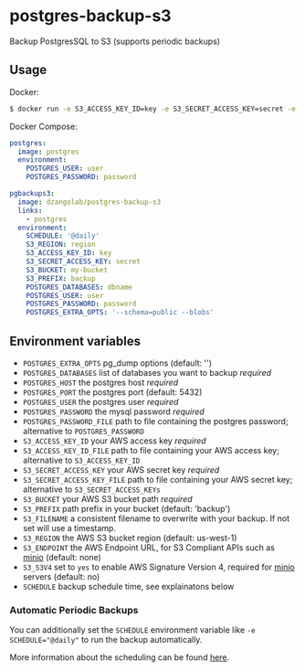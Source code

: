 # postgres-backup-s3

Backup PostgresSQL to S3 (supports periodic backups)

## Usage

Docker:
```sh
$ docker run -e S3_ACCESS_KEY_ID=key -e S3_SECRET_ACCESS_KEY=secret -e S3_BUCKET=my-bucket -e S3_PREFIX=backup -e POSTGRES_DATABASE=dbname -e POSTGRES_USER=user -e POSTGRES_PASSWORD=password -e POSTGRES_HOST=localhost dzangolab/postgres-backup-s3
```

Docker Compose:
```yaml
postgres:
  image: postgres
  environment:
    POSTGRES_USER: user
    POSTGRES_PASSWORD: password

pgbackups3:
  image: dzangolab/postgres-backup-s3
  links:
    - postgres
  environment:
    SCHEDULE: '@daily'
    S3_REGION: region
    S3_ACCESS_KEY_ID: key
    S3_SECRET_ACCESS_KEY: secret
    S3_BUCKET: my-bucket
    S3_PREFIX: backup
    POSTGRES_DATABASES: dbname
    POSTGRES_USER: user
    POSTGRES_PASSWORD: password
    POSTGRES_EXTRA_OPTS: '--schema=public --blobs'
```
## Environment variables

- `POSTGRES_EXTRA_OPTS` pg_dump options (default: '')
- `POSTGRES_DATABASES` list of databases you want to backup *required*
- `POSTGRES_HOST` the postgres host *required*
- `POSTGRES_PORT` the postgres port (default: 5432)
- `POSTGRES_USER` the postgres user *required*
- `POSTGRES_PASSWORD` the mysql password *required*
- `POSTGRES_PASSWORD_FILE` path to file containing the postgres password; alternative to `POSTGRES_PASSWORD`
- `S3_ACCESS_KEY_ID` your AWS access key *required*
- `S3_ACCESS_KEY_ID_FILE` path to file containing your AWS access key; alternative to `S3_ACCESS_KEY_ID`
- `S3_SECRET_ACCESS_KEY` your AWS secret key *required*
- `S3_SECRET_ACCESS_KEY_FILE` path to file containing  your AWS secret key; alternative to `S3_SECRET_ACCESS_KEYs`
- `S3_BUCKET` your AWS S3 bucket path *required*
- `S3_PREFIX` path prefix in your bucket (default: 'backup')
- `S3_FILENAME` a consistent filename to overwrite with your backup.  If not set will use a timestamp.
- `S3_REGION` the AWS S3 bucket region (default: us-west-1)
- `S3_ENDPOINT` the AWS Endpoint URL, for S3 Compliant APIs such as [minio](https://minio.io) (default: none)
- `S3_S3V4` set to `yes` to enable AWS Signature Version 4, required for [minio](https://minio.io) servers (default: no)
- `SCHEDULE` backup schedule time, see explainatons below

### Automatic Periodic Backups

You can additionally set the `SCHEDULE` environment variable like `-e SCHEDULE="@daily"` to run the backup automatically.

More information about the scheduling can be found [here](http://godoc.org/github.com/robfig/cron#hdr-Predefined_schedules).

